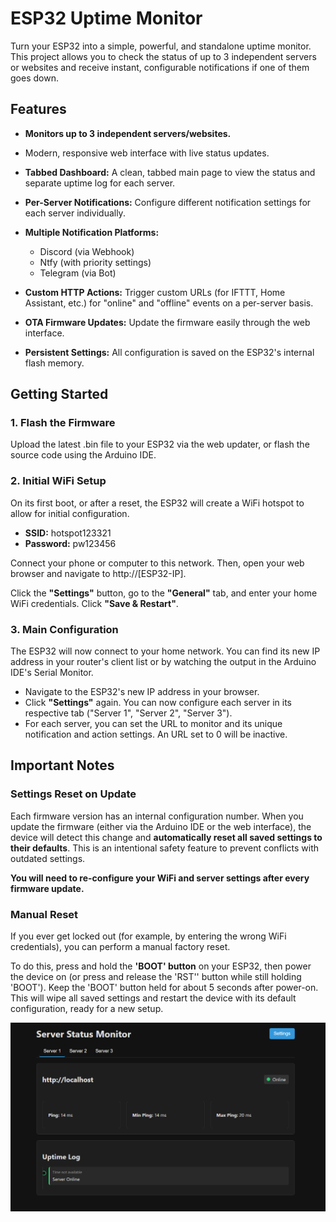 # **ESP32 Uptime Monitor**

Turn your ESP32 into a simple, powerful, and standalone uptime monitor. This project allows you to check the status of up to 3 independent servers or websites and receive instant, configurable notifications if one of them goes down.

## **Features**

* **Monitors up to 3 independent servers/websites.**
* Modern, responsive web interface with live status updates.
* **Tabbed Dashboard:** A clean, tabbed main page to view the status and separate uptime log for each server.
* **Per-Server Notifications:** Configure different notification settings for each server individually.
* **Multiple Notification Platforms:**

  * Discord (via Webhook)
  * Ntfy (with priority settings)
  * Telegram (via Bot)

* **Custom HTTP Actions:** Trigger custom URLs (for IFTTT, Home Assistant, etc.) for "online" and "offline" events on a per-server basis.
* **OTA Firmware Updates:** Update the firmware easily through the web interface.
* **Persistent Settings:** All configuration is saved on the ESP32's internal flash memory.

## **Getting Started**

### **1. Flash the Firmware**

Upload the latest .bin file to your ESP32 via the web updater, or flash the source code using the Arduino IDE.

### **2. Initial WiFi Setup**

On its first boot, or after a reset, the ESP32 will create a WiFi hotspot to allow for initial configuration.

* **SSID:** hotspot123321
* **Password:** pw123456

Connect your phone or computer to this network. Then, open your web browser and navigate to http://[ESP32-IP].

Click the **"Settings"** button, go to the **"General"** tab, and enter your home WiFi credentials. Click **"Save \& Restart"**.

### **3. Main Configuration**

The ESP32 will now connect to your home network. You can find its new IP address in your router's client list or by watching the output in the Arduino IDE's Serial Monitor.

* Navigate to the ESP32's new IP address in your browser.
* Click **"Settings"** again. You can now configure each server in its respective tab ("Server 1", "Server 2", "Server 3").
* For each server, you can set the URL to monitor and its unique notification and action settings. An URL set to 0 will be inactive.

## **Important Notes**

### **Settings Reset on Update**

Each firmware version has an internal configuration number. When you update the firmware (either via the Arduino IDE or the web interface), the device will detect this change and **automatically reset all saved settings to their defaults**. This is an intentional safety feature to prevent conflicts with outdated settings.

**You will need to re-configure your WiFi and server settings after every firmware update.**

### **Manual Reset**

If you ever get locked out (for example, by entering the wrong WiFi credentials), you can perform a manual factory reset.

To do this, press and hold the **'BOOT' button** on your ESP32, then power the device on (or press and release the 'RST'' button while still holding 'BOOT'). Keep the 'BOOT' button held for about 5 seconds after power-on. This will wipe all saved settings and restart the device with its default configuration, ready for a new setup.





![index](3.png)

